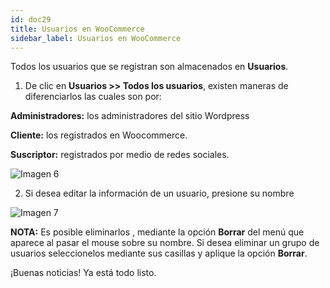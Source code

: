 ```yaml
---
id: doc29
title: Usuarios en WooCommerce
sidebar_label: Usuarios en WooCommerce
---
```

Todos los usuarios que se registran son almacenados en **Usuarios**.

1. De clic en **Usuarios >> Todos los usuarios**, existen maneras de diferenciarlos las cuales son por:

**Administradores:** los administradores del sitio Wordpress

**Cliente:** los registrados en Woocommerce. 

**Suscriptor:** registrados por medio de redes sociales.

![Imagen 6](https://github.com/Conektica/cnk-external-doku/blob/master/static/img/PedidosUsuarios/Imagen6.png?raw=true)

2. Si desea editar la información de un usuario, presione su nombre

![Imagen 7](https://github.com/Conektica/cnk-external-doku/blob/master/static/img/PedidosUsuarios/Imagen7.png?raw=true)

 **NOTA:** Es posible eliminarlos , mediante la opción **Borrar** del menú que aparece al pasar el mouse sobre su nombre. Si desea eliminar un grupo de usuarios seleccionelos mediante sus casillas y aplique la opción **Borrar**. 


¡Buenas noticias! Ya está todo listo. 





